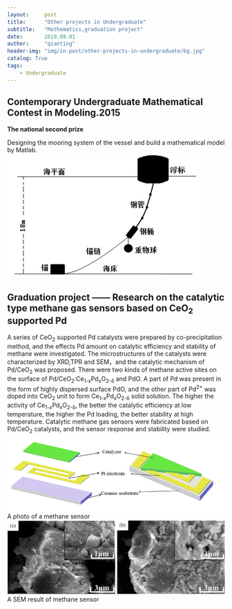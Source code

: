 ```yaml
---
layout:     post
title:      "Other projects in Undergraduate"
subtitle:   "Mathematics,graduation project"
date:       2019.09.01
author:     "qianting"
header-img: "img/in-post/other-projects-in-undergraduate/bg.jpg"
catalog: True
tags:
    - Undergraduate
---
```


## Contemporary Undergraduate Mathematical Contest in Modeling.2015

**The national second prize**

Designing the mooring system of the vessel and build a mathematical model by Matlab.
![](/img/in-post/other-projects-in-undergraduate/数学建模.jpg)

## Graduation project —— Research on the catalytic type methane gas sensors based on CeO<sub>2</sub> supported Pd
A series of CeO<sub>2</sub> supported Pd catalysts were prepared by co-precipitation method, and the effects Pd amount on catalytic efficiency and stability of methane were investigated. The microstructures of the catalysts were characterized by XRD,TPR and SEM，and the catalytic mechanism of Pd/CeO<sub>2</sub> was proposed. There were two kinds of methane active sites on the surface of Pd/CeO<sub>2</sub>:Ce<sub>1-x</sub>Pd<sub>x</sub>O<sub>2-δ</sub> and PdO. A part of Pd was present in the form of highly dispersed surface PdO, and the other part of Pd<sup>2+</sup> was doped into CeO<sub>2</sub> unit to form Ce<sub>1-x</sub>Pd<sub>x</sub>O<sub>2-δ</sub> solid solution. The higher the activity of Ce<sub>1-x</sub>Pd<sub>x</sub>O<sub>2-δ</sub>, the better the catalytic efficiency at low temperature, the higher the Pd loading, the better stability at high temperature. Catalytic methane gas sensors were fabricated based on Pd/CeO<sub>2</sub> catalysts, and the sensor response and stability were studied.
![](/img/in-post/other-projects-in-undergraduate/传感器.png)
A photo of a methane sensor
![](/img/in-post/other-projects-in-undergraduate/SEM.jpg)
A SEM result of methane sensor
